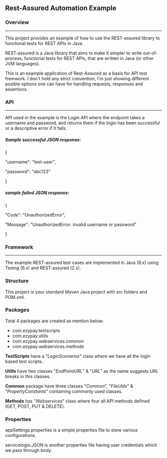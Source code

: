 ## Rest-Assured Automation Example ##

###  Overview
---
This project provides an example of how to use the REST-assured library to functional tests for REST APIs in Java.

REST-assured is a Java library that aims to make it simpler to write out-of-process, functional tests for REST APIs, that are written in Java (or other JVM languages).

This is an example application of Rest-Assured as a basis for API test fremwork. I don't hold any strict convention, I'm just showing different posible options one can have for handling requests, responses and assertions.


### API 
-----
API used in the example is the Login API where the endpoint takes a username and password, and returns them if the login has been successful or a descriptive error if it fails.

##### Sample successful JSON response:
{

 "username": "test-user",

 "password": "abc123"

} 

##### sample failed JSON response:
{

 "Code": "UnauthorizedError",

 "Message": "UnauthorizedError: invalid username or password"

}


### Framework
---
The example REST-assured test cases are implemented in Java (8.x) using Testng (6.x) and REST-assured (2.x).



### Structure ###

This project is your standard Maven Java project with src folders and POM.xml.

### Packages ###

Total 4 packages are created as mention below:

- com.ezypay.testscripts
- com.ezypay.utills
- com.ezypay.webservices.common
- com.ezypay.webservices.methods

**TestScripts** have a "*LoginScenarios*" class where we have all the login based test scripts.

**Utills** have two classes "*EndPointURL*" & "*URL*" as the name suggests URL breaks in this classes.

**Common** package have three classes "*Common*", "*FileUtils*" & "*PropertyConstants*" containing commonly used classes.

**Methods** has "*Webservices*" class where four all API methods defined (GET, POST, PUT & DELETE).
 

### Properties ###

appSettings.properties is a simple properties file to store various configurations.

servicelogin.JSON is another properties file having user credentials which we pass through body.


